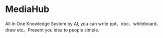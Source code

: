 # MediaHub
All In One Knowledge System by AI, you can write ppt、doc、whiteboard、draw etc。Present you idea to people simple.
